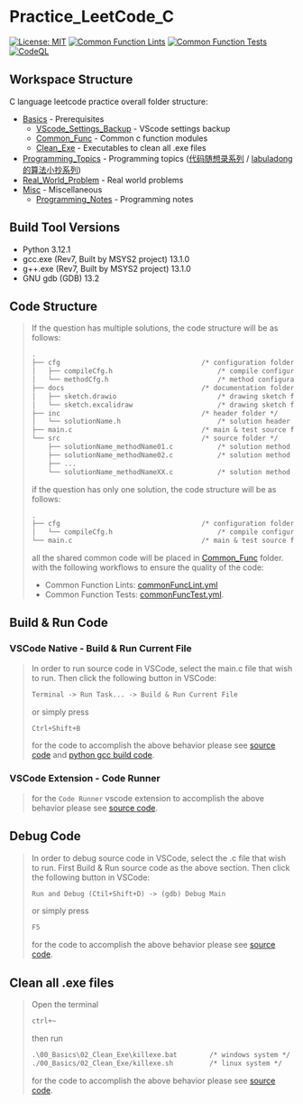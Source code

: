 # Practice_LeetCode_C

[![License: MIT](https://img.shields.io/badge/License-MIT-yellow.svg)](https://opensource.org/licenses/MIT)
[![Common Function Lints](https://github.com/ImChong/Practice_LeetCode_C/actions/workflows/commonFuncLint.yml/badge.svg)](https://github.com/ImChong/Practice_LeetCode_C/actions/workflows/commonFuncLint.yml)
[![Common Function Tests](https://github.com/ImChong/Practice_LeetCode_C/actions/workflows/commonFuncTest.yml/badge.svg)](https://github.com/ImChong/Practice_LeetCode_C/actions/workflows/commonFuncTest.yml)
[![CodeQL](https://github.com/ImChong/Practice_LeetCode_C/actions/workflows/github-code-scanning/codeql/badge.svg)](https://github.com/ImChong/Practice_LeetCode_C/actions/workflows/github-code-scanning/codeql)

## Workspace Structure

C language leetcode practice overall folder structure:

- [Basics](00_Basics/) - Prerequisites
  - [VScode_Settings_Backup](00_Basics/00_VScode_Settings_Backup) - VScode settings backup
  - [Common_Func](00_Basics/01_Common_Func/) - Common c function modules
  - [Clean_Exe](00_Basics/02_Clean_Exe/) - Executables to clean all .exe files
- [Programming_Topics](Programming_Topics/) - Programming topics ([代码随想录系列](https://programmercarl.com/) / [labuladong 的算法小抄系列](https://labuladong.github.io/algo/home/))
- [Real_World_Problem](02_Real_World_Problem/) - Real world problems
- [Misc](03_Misc/) - Miscellaneous
  - [Programming_Notes](03_Misc/00_Programming_Notes/) - Programming notes

## Build Tool Versions

- Python 3.12.1
- gcc.exe (Rev7, Built by MSYS2 project) 13.1.0
- g++.exe (Rev7, Built by MSYS2 project) 13.1.0
- GNU gdb (GDB) 13.2

## Code Structure

> If the question has multiple solutions, the code structure will be as follows:
>
> ```txt
> .
> ├── cfg                                   /* configuration folder */
> │   ├── compileCfg.h                          /* compile configuration */
> │   └── methodCfg.h                           /* method configuration */
> ├── docs                                  /* documentation folder */
> │   ├── sketch.drawio                         /* drawing sketch file */
> │   └── sketch.excalidraw                     /* drawing sketch file */
> ├── inc                                   /* header folder */
> │   └── solutionName.h                        /* solution header file */
> ├── main.c                                /* main & test source file */
> └── src                                   /* source folder */
>     ├── solutionName_methodName01.c           /* solution method 01 source file */
>     ├── solutionName_methodName02.c           /* solution method 02 source file */
>     ├── ...
>     └── solutionName_methodNameXX.c           /* solution method XX source file */
> ```
>
> if the question has only one solution, the code structure will be as follows:
>
> ```txt
> .
> ├── cfg                                   /* configuration folder */
> │   └── compileCfg.h                          /* compile configuration */
> └── main.c                                /* main & test source file */
> ```
>
> all the shared common code will be placed in [Common_Func](00_Basics/01_Common_Func/) folder. with the following workflows to ensure the quality of the code:
>
> - Common Function Lints: [commonFuncLint.yml](.github/workflows/commonFuncLint.yml)
> - Common Function Tests: [commonFuncTest.yml](.github/workflows/commonFuncTest.yml).

## Build & Run Code

### VSCode Native - Build & Run Current File

> In order to run source code in VSCode, select the main.c file that wish to run. Then click the following button in VSCode:
>
> ```txt
> Terminal -> Run Task... -> Build & Run Current File
> ```
>
> or simply press
>
> ```txt
> Ctrl+Shift+B
> ```
>
> for the code to accomplish the above behavior please see [source code](.vscode/tasks.json) and [python gcc build code](.vscode/build.py).

### VSCode Extension - Code Runner

> for the `Code Runner` vscode extension to accomplish the above behavior please see [source code](.vscode/settings.json).

## Debug Code

> In order to debug source code in VSCode, select the .c file that wish to run.
> First Build & Run source code as the above section.
> Then click the following button in VSCode:
>
> ```txt
> Run and Debug (Ctil+Shift+D) -> (gdb) Debug Main
> ```
>
> or simply press
>
> ```txt
> F5
> ```
>
> for the code to accomplish the above behavior please see [source code](.vscode/launch.json).

## Clean all .exe files

> Open the terminal
>
> ```txt
> ctrl+~
> ```
>
> then run
>
> ```txt
> .\00_Basics\02_Clean_Exe\killexe.bat        /* windows system */
> ./00_Basics/02_Clean_Exe/killexe.sh         /* linux system */
> ```
>
> for the code to accomplish the above behavior please see [source code](./00_Basics/02_Clean_Exe/).

